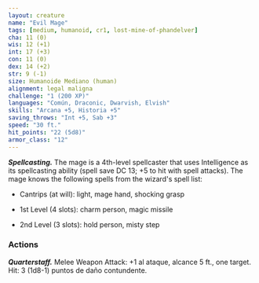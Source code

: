 ```yaml
---
layout: creature
name: "Evil Mage"
tags: [medium, humanoid, cr1, lost-mine-of-phandelver]
cha: 11 (0)
wis: 12 (+1)
int: 17 (+3)
con: 11 (0)
dex: 14 (+2)
str: 9 (-1)
size: Humanoide Mediano (human)
alignment: legal maligna
challenge: "1 (200 XP)"
languages: "Común, Draconic, Dwarvish, Elvish"
skills: "Arcana +5, Historia +5"
saving_throws: "Int +5, Sab +3"
speed: "30 ft."
hit_points: "22 (5d8)"
armor_class: "12"
---
```


***Spellcasting.*** The mage is a 4th-level spellcaster that uses Intelligence as its spellcasting ability (spell save DC 13; +5 to hit with spell attacks). The mage knows the following spells from the wizard's spell list:

* Cantrips (at will): light, mage hand, shocking grasp

* 1st Level (4 slots): charm person, magic missile

* 2nd Level (3 slots): hold person, misty step

### Actions

***Quarterstaff.*** Melee Weapon Attack: +1 al ataque, alcance 5 ft., one target.  Hit: 3 (1d8-1) puntos de daño contundente.